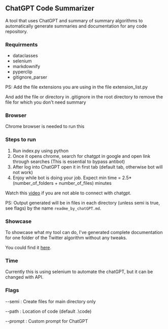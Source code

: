 ##  ChatGPT Code Summarizer

A tool that uses ChatGPT and summary of summary algorithms to automatically generate summaries and documentation for any code repository.

### Requirments

- dataclasses
- selenium
- markdownify
- pyperclip
- gitignore_parser

PS: Add the file extensions you are using in the file extension_list.py

And add the file or directory in .gitignore in the root directory to remove the file for which you don't need summary

### Browser

Chrome browser is needed to run this

### Steps to run

1. Run index.py using python
2. Once it opens chrome, search for chatgpt in google and open link through searches (This is essential to bypass antibot)
3. After log into ChatGPT open it in first tab (default tab, otherwise bot will not work)
4. Enjoy while bot is doing your job. Expect min time = 2.5\*(number_of_folders + number_of_files) minutes

Watch this [video](https://youtu.be/1_DU9eZcjmQ) if you are not able to connect with chatgpt.

PS: Output generated will be in files in each directory (unless semi is true, see flags) by the name `readme_by_chatGPT.md`.

### Showcase

To showcase what my tool can do, I've generated complete documentation for one folder of the Twitter algorithm without any tweaks.

You could find it [here](https://github.com/Harshit-Ramolia/twitter-algorithm).

### Time

Currently this is using selenium to automate the chatGPT, but it can be changed with API.

### Flags

--semi : Create files for main directory only

--path : Location of code (default .\\code)

--prompt : Custom prompt for ChatGPT

